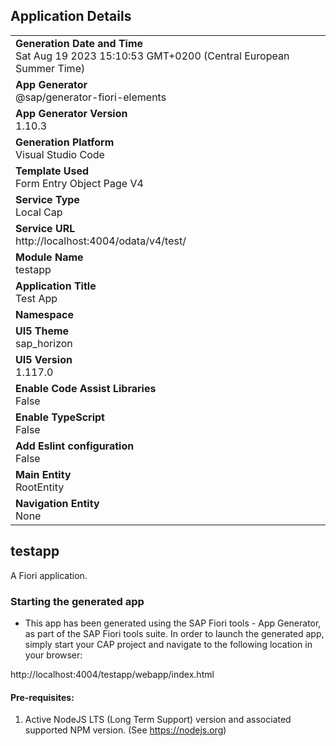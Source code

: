 ## Application Details
|               |
| ------------- |
|**Generation Date and Time**<br>Sat Aug 19 2023 15:10:53 GMT+0200 (Central European Summer Time)|
|**App Generator**<br>@sap/generator-fiori-elements|
|**App Generator Version**<br>1.10.3|
|**Generation Platform**<br>Visual Studio Code|
|**Template Used**<br>Form Entry Object Page V4|
|**Service Type**<br>Local Cap|
|**Service URL**<br>http://localhost:4004/odata/v4/test/
|**Module Name**<br>testapp|
|**Application Title**<br>Test App|
|**Namespace**<br>|
|**UI5 Theme**<br>sap_horizon|
|**UI5 Version**<br>1.117.0|
|**Enable Code Assist Libraries**<br>False|
|**Enable TypeScript**<br>False|
|**Add Eslint configuration**<br>False|
|**Main Entity**<br>RootEntity|
|**Navigation Entity**<br>None|

## testapp

A Fiori application.

### Starting the generated app

-   This app has been generated using the SAP Fiori tools - App Generator, as part of the SAP Fiori tools suite.  In order to launch the generated app, simply start your CAP project and navigate to the following location in your browser:

http://localhost:4004/testapp/webapp/index.html

#### Pre-requisites:

1. Active NodeJS LTS (Long Term Support) version and associated supported NPM version.  (See https://nodejs.org)


